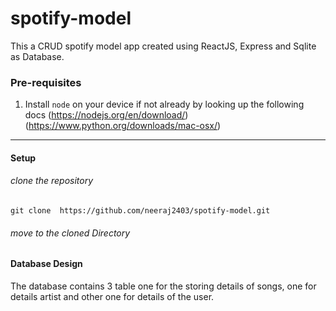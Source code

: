 # spotify-model
This a CRUD spotify model app created using ReactJS, Express and Sqlite as Database. 

### Pre-requisites

1. Install `node` on your device if not already by looking up the following docs (https://nodejs.org/en/download/)(https://www.python.org/downloads/mac-osx/)




---
#### Setup 

###### clone the repository
``
git clone  https://github.com/neeraj2403/spotify-model.git
``
###### move to the cloned Directory


#### Database Design

The database contains 3 table one for the storing details of songs, one for details artist and other one for details of the user. 

